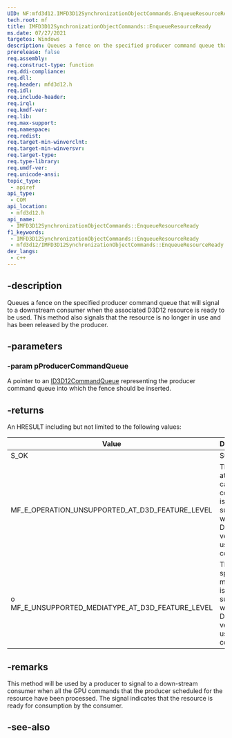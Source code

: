 ```yaml
---
UID: NF:mfd3d12.IMFD3D12SynchronizationObjectCommands.EnqueueResourceReady
tech.root: mf
title: IMFD3D12SynchronizationObjectCommands::EnqueueResourceReady
ms.date: 07/27/2021
targetos: Windows
description: Queues a fence on the specified producer command queue that will signal to a downstream consumer when the associated D3D12 resource is ready to be used.
prerelease: false
req.assembly: 
req.construct-type: function
req.ddi-compliance: 
req.dll: 
req.header: mfd3d12.h
req.idl: 
req.include-header: 
req.irql: 
req.kmdf-ver: 
req.lib: 
req.max-support: 
req.namespace: 
req.redist: 
req.target-min-winverclnt: 
req.target-min-winversvr: 
req.target-type: 
req.type-library: 
req.umdf-ver: 
req.unicode-ansi: 
topic_type:
 - apiref
api_type:
 - COM
api_location:
 - mfd3d12.h
api_name:
 - IMFD3D12SynchronizationObjectCommands::EnqueueResourceReady
f1_keywords:
 - IMFD3D12SynchronizationObjectCommands::EnqueueResourceReady
 - mfd3d12/IMFD3D12SynchronizationObjectCommands::EnqueueResourceReady
dev_langs:
 - c++
---
```


## -description

Queues a fence on the specified producer command queue that will signal to a downstream consumer when the associated D3D12 resource is ready to be used. This method also signals that the resource is no longer in use and has been released by the producer.


## -parameters

### -param pProducerCommandQueue

A pointer to an [ID3D12CommandQueue](../d3d12/nn-d3d12-id3d12commandqueue.md) representing the producer command queue into which the fence should be inserted.

## -returns

An HRESULT including but not limited to the following values:

| Value | Description |
|-------|-------------|
| S_OK  | Success     |
| MF_E_OPERATION_UNSUPPORTED_AT_D3D_FEATURE_LEVEL | The attempted call or command is not supported with the DirectX version used by the component. |
| o	MF_E_UNSUPPORTED_MEDIATYPE_AT_D3D_FEATURE_LEVEL | The specified media type is not supported with the DirectX version used by the component. |

## -remarks

This method will be used by a producer to signal to a down-stream consumer when all the GPU commands that the producer scheduled for the resource have been processed. The signal indicates that the resource is ready for consumption by the consumer.

## -see-also

